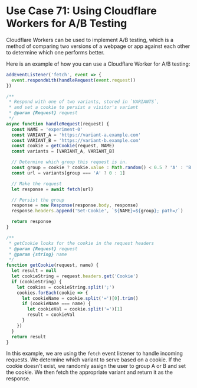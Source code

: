 # Use Case 71: Using Cloudflare Workers for A/B Testing

Cloudflare Workers can be used to implement A/B testing, which is a method of comparing two versions of a webpage or app against each other to determine which one performs better.

Here is an example of how you can use a Cloudflare Worker for A/B testing:

```javascript
addEventListener('fetch', event => {
  event.respondWith(handleRequest(event.request))
})

/**
 * Respond with one of two variants, stored in `VARIANTS`,
 * and set a cookie to persist a visitor's variant
 * @param {Request} request
 */
async function handleRequest(request) {
  const NAME = 'experiment-0'
  const VARIANT_A = 'https://variant-a.example.com'
  const VARIANT_B = 'https://variant-b.example.com'
  const cookie = getCookie(request, NAME)
  const variants = [VARIANT_A, VARIANT_B]

  // Determine which group this request is in.
  const group = cookie ? cookie.value : Math.random() < 0.5 ? 'A' : 'B'
  const url = variants[group === 'A' ? 0 : 1]

  // Make the request
  let response = await fetch(url)

  // Persist the group
  response = new Response(response.body, response)
  response.headers.append('Set-Cookie', `${NAME}=${group}; path=/`)

  return response
}

/**
 * getCookie looks for the cookie in the request headers
 * @param {Request} request
 * @param {string} name
 */
function getCookie(request, name) {
  let result = null
  let cookieString = request.headers.get('Cookie')
  if (cookieString) {
    let cookies = cookieString.split(';')
    cookies.forEach(cookie => {
      let cookieName = cookie.split('=')[0].trim()
      if (cookieName === name) {
        let cookieVal = cookie.split('=')[1]
        result = cookieVal
      }
    })
  }
  return result
}
```

In this example, we are using the `fetch` event listener to handle incoming requests. We determine which variant to serve based on a cookie. If the cookie doesn't exist, we randomly assign the user to group A or B and set the cookie. We then fetch the appropriate variant and return it as the response.